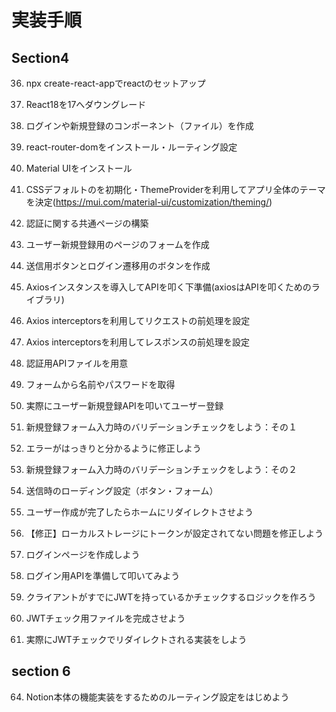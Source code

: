 # 実装手順
## Section4

36. npx create-react-appでreactのセットアップ
37. React18を17へダウングレード
38. ログインや新規登録のコンポーネント（ファイル）を作成
39. react-router-domをインストール・ルーティング設定
40. Material UIをインストール
41. CSSデフォルトのを初期化・ThemeProviderを利用してアプリ全体のテーマを決定(https://mui.com/material-ui/customization/theming/)
42. 認証に関する共通ページの構築
43. ユーザー新規登録用のページのフォームを作成
44. 送信用ボタンとログイン遷移用のボタンを作成
45. Axiosインスタンスを導入してAPIを叩く下準備(axiosはAPIを叩くためのライブラリ)
46. Axios interceptorsを利用してリクエストの前処理を設定
47. Axios interceptorsを利用してレスポンスの前処理を設定
48. 認証用APIファイルを用意
49. フォームから名前やパスワードを取得
50. 実際にユーザー新規登録APIを叩いてユーザー登録


53. 新規登録フォーム入力時のバリデーションチェックをしよう：その１
54. エラーがはっきりと分かるように修正しよう
55. 新規登録フォーム入力時のバリデーションチェックをしよう：その２
56. 送信時のローディング設定（ボタン・フォーム）
57. ユーザー作成が完了したらホームにリダイレクトさせよう
58. 【修正】ローカルストレージにトークンが設定されてない問題を修正しよう
59. ログインページを作成しよう
60. ログイン用APIを準備して叩いてみよう
61. クライアントがすでにJWTを持っているかチェックするロジックを作ろう
62. JWTチェック用ファイルを完成させよう
63. 実際にJWTチェックでリダイレクトされる実装をしよう

## section 6
64. Notion本体の機能実装をするためのルーティング設定をはじめよう